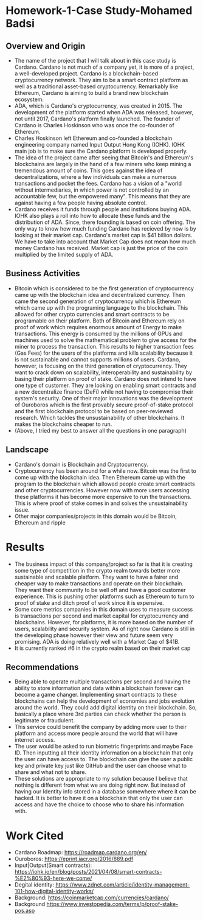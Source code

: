 
# Homework-1-Case Study-Mohamed Badsi
## Overview and Origin
* The name of the project that I will talk about in this case study is Cardano. Cardano is not much of a company yet, it is more of a project, a well-developed project. Cardano is a blockchain-based cryptocurrency network. They aim to be a smart contract platform as well as a traditional asset-based cryptocurrency. Remarkably like Ethereum, Cardano is aiming to build a brand new blockchain ecosystem.
* ADA, which is Cardano's cryptocurrency, was created in 2015. The development of the platform started when ADA was released, however, not until 2017, Cardano's platform finally launched. The founder of Cardano is Charles Hoskinson who was once the co-founder of Ethereum.
* Charles Hoskinson left Ethereum and co-founded a blockchain engineering company named Input Output Hong Kong (IOHK). IOHK main job is to make sure the Cardano platform is developed properly.
* The idea of the project came after seeing that Bitcoin's and Ethereum's blockchains are largely in the hand of a few miners who keep mining a tremendous amount of coins. This goes against the idea of decentralizations, where a few individuals can make a numerous transactions and pocket the fees. Cardano has a vision of a "world without intermediaries, in which power is not controlled by an accountable few, but the empowered many". This means that they are against having a few people having absolute control.
* Cardano receives it funds through people and institutions buying ADA. IOHK also plays a roll into how to allocate these funds and the distribution of ADA. Since, there founding is based on coin offering. The only way to know how much funding Cardano has recieved by now is by looking at their market cap. Cardano's market cap is $41 billion dollars. We have to take into account that Market Cap does not mean how much money Cardano has received. Market cap is just the price of the coin multiplied by the limited supply of ADA.

## Business Activities
* Bitcoin which is considered to be the first generation of cryptocurrency came up with the blockchain idea and decentralized currency. Then came the second generation of cryptocurrency which is Ethereum which came up with the programing language to the blockchain. This allowed for other crypto currencies and smart contracts to be programable on their platform. Both of Bitcoin and Ethereum rely on proof of work which requires enormous amount of Energy to make transactions. This energy is consumed by the millions of GPUs and machines used to solve the mathematical problem to give access for the miner to process the transaction. This results to higher transaction fees (Gas Fees) for the users of the platforms and kills scalability because it is not sustainable and cannot supports millions of users. Cardano, however, is focusing on the third generation of cryptocurrency. They want to crack down on scalability, interoperability and sustainability by basing their platform on proof of stake. Cardano does not intend to have one type of customer. They are looking on enabling smart contracts and a new decentralize finance (DeFi) while not having to compromise their system's security. One of their major innovations was the development of Ouroboros which is the first provably secure proof-of-stake protocol and the first blockchain protocol to be based on peer-reviewed research. Which tackles the unsustainability of other blockchains. It makes the blockchains cheaper to run.
* (Above, I tried my best to answer all the questions in one paragraph)

## Landscape
* Cardano's domain is Blockchain and Cryptocurrency.
* Cryptocurrency has been around for a while now. Bitcoin was the first to come up with the blockchain idea. Then Ethereum came up with the program to the blockchain which allowed people create smart contracts and other cryptocurrencies. However now with more users accessing these platforms it has become more expensive to run the transactions. This is where proof of stake comes in and solves the unsustainability issue.
* Other major companies/projects in this domain would be Bitcoin, Ethereum and ripple

# Results
* The business impact of this company/project so far is that it is creating some type of competition in the crypto realm towards better more sustainable and scalable platform. They want to have a fairer and cheaper way to make transactions and operate on their blockchain. They want their community to be well off and have a good customer experience. This is pushing other platforms such as Ethereum to turn to proof of stake and ditch proof of work since it is expensive.
* Some core metrics companies in this domain uses to measure success is transactions per second and market capital for cryptocurrency and blockchains. However, for platforms, it is more based on the number of users, scalability and security system. As of right now Cardano is still in the developing phase however their view and future seem very promising. ADA is doing relatively well with a Market Cap of $41B.
* It is currently ranked #6 in the crypto realm based on their market cap

## Recommendations
* Being able to operate multiple transactions per second and having the ability to store information and data within a blockchain forever can become a game changer. Implementing smart contracts to these blockchains can help the development of economies and jobs evolution around the world. They could add digital identity on their blockchain. So, basically a place where 3rd parties can check whether the person is legitimate or fraudulent.
* This service could benefit the company by adding more user to their platform and access more people around the world that will have internet access.
* The user would be asked to run biometric fingerprints and maybe Face ID. Then inputting all their identity information on a blockchain that only the user can have access to. The blockchain can give the user a public key and private key just like GitHub and the user can choose what to share and what not to share.
* These solutions are appropriate to my solution because I believe that nothing is different from what we are doing right now. But instead of having our Identity info stored in a database somewhere where it can be hacked. It is better to have it on a blockchain that only the user can access and have the choice to choose who to share his information with.


# Work Cited 
- Cardano Roadmap: https://roadmap.cardano.org/en/
- Ouroboros: https://eprint.iacr.org/2016/889.pdf
- Input|Output(Smart contracts): https://iohk.io/en/blog/posts/2021/04/08/smart-contracts-%E2%80%93-here-we-come/
- Degital identity: https://www.zdnet.com/article/identity-management-101-how-digital-identity-works/
- Background: https://coinmarketcap.com/currencies/cardano/
- Background https://www.investopedia.com/terms/p/proof-stake-pos.asp

